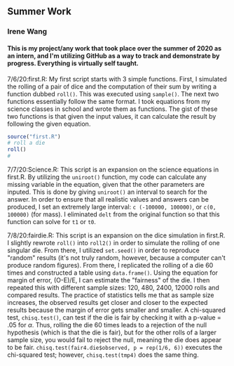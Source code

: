 ## Summer Work
### Irene Wang
#### This is my project/any work that took place over the summer of 2020 as an intern, and I'm utilizing GitHub as a way to track and demonstrate by progress. Everything is virtually self taught.

7/6/20:first.R: My first script starts with 3 simple functions. First, I simulated the rolling of a pair of dice and the computation of their sum by writing a function dubbed `roll()`. This was executed using `sample()`. The next two functions essentially follow the same format. I took equations from my science classes in school and wrote them as functions. The gist of these two functions is that given the input values, it can calculate the result by following the given equation.
```R
source("first.R")
# roll a die
roll()
# 
```
7/7/20:Science.R: This script is an expansion on the science equations in first.R. By utilizing the `uniroot()` function, my code can calculate any missing variable in the equation, given that the other parameters are inputed. This is done by giving `uniroot()` an interval to search for the answer. In order to ensure that all realistic values and answers can be produced, I set an extremely large interval: `c (-100000, 100000)`, or `c(0, 100000)` (for mass). I eliminated `delt` from the original function so that this function can solve for `t1` or `t0`.

7/8/20:fairdie.R: This script is an expansion on the dice simulation in first.R. I slightly rewrote `roll()` into `roll2()` in order to simulate the rolling of one singular die. From there, I utilized `set.seed()` in order to reproduce "random" results (it's not truly random, however, because a computer can't produce random figures). 
From there, I replicated the rolling of a die 60 times and constructed a table using `data.frame()`. Using the equation for margin of error, (O-E)/E, I can estimate the "fairness" of the die. I then repeated this with different sample sizes: 120, 480, 2400, 12000 rolls and compared results. The practice of statistics tells me that as sample size increases, the observed results get closer and closer to the expected results because the margin of error gets smaller and smaller. 
A chi-squared test, `chisq.test()`, can test if the die is fair by checking it with a p-value = .05 for $\alpha$. Thus, rolling the die 60 times leads to a rejection of the null hypothesis (which is that the die is fair), but for the other rolls of a larger sample size, you would fail to reject the null, meaning the die does appear to be fair. 
`chisq.test(fair4.die$observed, p = rep(1/6, 6))` executes the chi-squared test; however, `chisq.test(tmp4)` does the same thing.